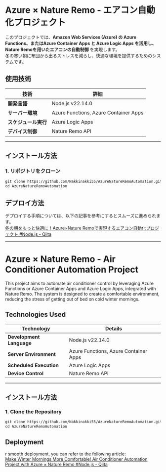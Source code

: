 # Azure × Nature Remo - エアコン自動化プロジェクト

このプロジェクトでは、**Amazon Web Services (Azure) の Azure Functions、またはAzure Container Apps と Azure Logic Apps を活用し、Nature Remoを用いたエアコンの自動制御** を実現します。  
冬の寒い朝に布団から出るストレスを減らし、快適な環境を提供するためのシステムです。

## 使用技術
| 技術 | 詳細 |
|------|------|
| **開発言語** | Node.js v22.14.0|
| **サーバー環境** | Azure Functions, Azure Container Apps |
| **スケジュール実行** | Azure Logic Apps |
| **デバイス制御** | Nature Remo API |

---

## インストール方法
### 1. リポジトリをクローン
```txt
git clone https://github.com/Nakkinakki55/AzureNatureRemoAutomation.git
cd AzureNatureRemoAutomation
```

## デプロイ方法
デプロイする手順については、以下の記事を参考にするとスムーズに進められます。
<br>
[冬の朝をもっと快適に！Azure×Nature Remoで実現するエアコン自動化プロジェクト #Node.js - Qiita](https://qiita.com/nishifeoda/items/a845c61f59980adf1f64)

---

# Azure × Nature Remo - Air Conditioner Automation Project

This project aims to automate air conditioner control by leveraging Azure Functions or Azure Container Apps and Azure Logic Apps, integrated with Nature Remo. The system is designed to create a comfortable environment, reducing the stress of getting out of bed on cold winter mornings.

## Technologies Used
| Technology | Details |
|------|------|
| **Development Language** | Node.js v22.14.0|
| **Server Environment** | Azure Functions, Azure Container Apps |
| **Scheduled Execution** | Azure Logic Apps |
| **Device Control** | Nature Remo API |

---

## インストール方法
### 1.  Clone the Repository
```txt
git clone https://github.com/Nakkinakki55/AzureNatureRemoAutomation.git
cd AzureNatureRemoAutomation
```

## Deployment
r smooth deployment, you can refer to the following article:
<br>
[Make Winter Mornings More Comfortable! Air Conditioner Automation Project with Azure × Nature Remo #Node.js - Qiita](https://qiita.com/nishifeoda/items/a845c61f59980adf1f64)

